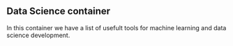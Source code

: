 ## Data Science container

In this container we have a list of usefult tools for machine learning and data science development.

